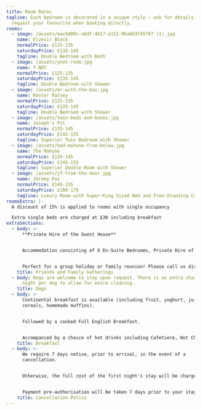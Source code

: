```yaml
---
title: Room Rates
tagline: Each bedroom is decorated in a unique style — ask for details and
  request your favourite when booking directly.
rooms:
  - image: /assets/eac9400c-a6df-4b17-a152-0ba8d3745f87 (1).jpg
    name: Elzevir Block
    normalPrice: £125-135
    saturdayPrice: £135-145
    tagline: Double Bedroom with Bath
  - image: /assets/ynot-room.jpg
    name: Y NOT
    normalPrice: £125-135
    saturdayPrice: £135-145
    tagline: Double Bedroom with Shower
  - image: /assets/mr-with-the-box.jpg
    name: Master Ratsey
    normalPrice: £125-135
    saturdayPrice: £135-145
    tagline: Double Bedroom with Shower
  - image: /assets/twin-beds-and-boxes.jpg
    name: Joseph's Pit
    normalPrice: £135-145
    saturdayPrice: £145-155
    tagline: Superior Twin Bedroom with Shower
  - image: /assets/bed-mohune-from-below.jpg
    name: The Mohune
    normalPrice: £135-145
    saturdayPrice: £145-155
    tagline: Superior Double Room with Shower
  - image: /assets/jf-from-the-door.jpg
    name: Jeremy Fox
    normalPrice: £145-155
    saturdayPrice: £160-170
    tagline: Luxury Room with Super-King Sized Bed and Free-Standing Copper Bath
roomsExtra: |-
  A discount of 15% is applied to rooms with single occupancy

  Extra single beds are charged at £30 including breakfast
extraSections:
  - body: >-
      **Private Hire of the Guest House**


      Accommodation consisting of 6 En-Suite Bedrooms, Private Hire of the Breakfast Room, Pool Room and Bar. Breakfast included for all guests for £800 per night (minimum stay 2 nights)


      Perfect for a group holiday or family reunion! Please call us directly for more information. Dogs welcome.
    title: Friends and Family Gatherings
  - body: Dogs are welcome to stay upon request. There is an extra charge of £6 per
      night per dog to allow for extra cleaning.
    title: Dogs
  - body: >-
      Continental breakfast is available (including fruit, yoghurt, juice,
      cereals, homemade muffins).


      Followed by a cooked Full English Breakfast.


      Accompanied by a choice of hot drinks including Cafetiere, Hot Chocolate or Tea.
    title: Breakfast
  - body: >-
      We require 7 days notice, prior to arrival, in the event of a
      cancellation.


      Otherwise, the full cost of the first night's stay will be chargeable. 


      Payment pre-authorisation will be taken 7 days prior to your stay.
    title: Cancellation Policy
---
```

